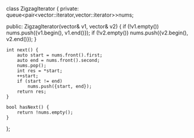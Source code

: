 class ZigzagIterator {
private:
    queue<pair<vector<int>::iterator,vector<int>::iterator>>nums;
    
public:
    ZigzagIterator(vector<int>& v1, vector<int>& v2) {
        if (!v1.empty())
            nums.push({v1.begin(), v1.end()});
        if (!v2.empty())
            nums.push({v2.begin(), v2.end()});
    }

    int next() {
        auto start = nums.front().first;
        auto end = nums.front().second;
        nums.pop();
        int res = *start;
        ++start;
        if (start != end)
            nums.push({start, end});
        return res;
    }

    bool hasNext() {
        return !nums.empty();
    }
};
